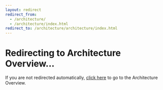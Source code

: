 ```yaml
---
layout: redirect
redirect_from:
  - /architecture/
  - /architecture/index.html
redirect_to: /architecture/architecture/index.html
---
```


# Redirecting to Architecture Overview...

If you are not redirected automatically, [click here](/architecture/architecture/index.html) to go to the Architecture Overview. 